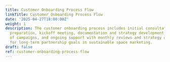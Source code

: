 ```yaml
---
title: Customer Onboarding Process Flow
linkTitle: Customer Onboarding Process Flow
date: '2025-04-27T18:00:00Z'
weight: 1
description: The customer onboarding process includes initial consultation, pre-onboarding
  preparation, kickoff meeting, documentation and strategy development, implementation
  of campaigns, and ongoing support with monthly reviews and strategy optimization
  for long-term partnership goals in sustainable space marketing.
draft: false
ref: customer-onboarding-process-flow
---
```


